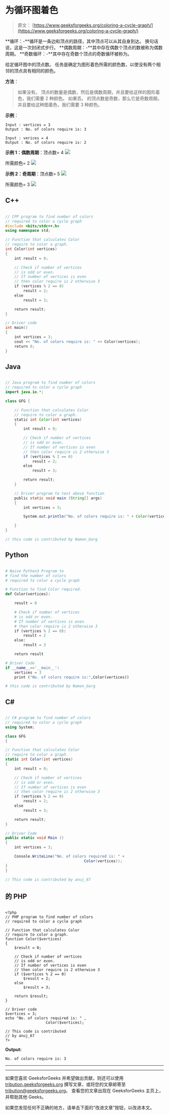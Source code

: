 # 为循环图着色

> 原文： [https://www.geeksforgeeks.org/coloring-a-cycle-graph/](https://www.geeksforgeeks.org/coloring-a-cycle-graph/)

**循环：-**循环是一条边和顶点的路径，其中顶点可以从其自身到达。 换句话说，这是一次封闭式步行。
**偶数周期：-**其中存在偶数个顶点的数被称为偶数周期。
**奇数循环：-**其中存在奇数个顶点的奇数循环被称为。

给定循环图中的顶点数。 任务是确定为图形着色所需的颜色数，以使没有两个相邻的顶点具有相同的颜色。

**方法**：

> 如果没有。 顶点的数量是偶数，然后是偶数周期，并且要给这样的图形着色，我们需要 2 种颜色。
> 如果否。 的顶点数是奇数，那么它是奇数周期，并且要给这种图着色，我们需要 3 种颜色。

**示例**：

```
Input : vertices = 3
Output : No. of colors require is: 3

Input : verices = 4
Output : No. of colors require is: 2

```

**示例 1：偶数周期**：顶点数= 4
![](img/0ce8abc1f3366b98a40ab9b20a0a2f77.png)

所需颜色= 2
![](img/f20c2802b13db54d94a793a06bc50848.png)

**示例 2：奇周期**：顶点数= 5
![](img/060606b16e9b2cf9e8ac9582321b7e45.png)

所需颜色= 3
![](img/08cf65dd8111b8128baca91d7e0ad460.png)

## C++

```cpp

// CPP program to find number of colors 
// required to color a cycle graph 
#include <bits/stdc++.h> 
using namespace std; 

// Function that calculates Color 
// require to color a graph. 
int Color(int vertices) 
{ 
    int result = 0; 

    // Check if number of vertices 
    // is odd or even. 
    // If number of vertices is even 
    // then color require is 2 otherwise 3 
    if (vertices % 2 == 0) 
        result = 2; 
    else
        result = 3; 

    return result; 
} 

// Driver code 
int main() 
{ 
    int vertices = 3; 
    cout << "No. of colors require is: " << Color(vertices); 
    return 0; 
} 

```

## Java

```java

// Java program to find number of colors 
// required to color a cycle graph 
import java.io.*;  

class GFG {  

    // Function that calculates Color  
    // require to color a graph.   
    static int Color(int vertices)  
    {  
        int result = 0;  

        // Check if number of vertices  
        // is odd or even.  
        // If number of vertices is even  
        // then color require is 2 otherwise 3  
        if (vertices % 2 == 0)  
            result = 2;  
        else
            result = 3;  

        return result;  
    }   

    // Driver program to test above function  
    public static void main (String[] args)  
    {  
        int vertices = 3;  

        System.out.println("No. of colors require is: " + Color(vertices)); 

    }  
}  

// this code is contributed by Naman_Garg 

```

## Python

```py

# Naive Python3 Program to  
# find the number of colors 
# required to color a cycle graph   

# Function to find Color required. 
def Color(vertices):   

    result = 0 

    # Check if number of vertices  
    # is odd or even.  
    # If number of vertices is even  
    # then color require is 2 otherwise 3  
    if (vertices % 2 == 0): 
        result = 2
    else: 
        result = 3 

    return result 

# Driver Code  
if __name__=='__main__': 
    vertices = 3
    print ("No. of colors require is:",Color(vertices)) 

# this code is contributed by Naman_Garg 

```

## C#

```cs

// C# program to find number of colors 
// required to color a cycle graph 
using System;  

class GFG 
{  

// Function that calculates Color  
// require to color a graph.  
static int Color(int vertices)  
{  
    int result = 0;  

    // Check if number of vertices  
    // is odd or even.  
    // If number of vertices is even  
    // then color require is 2 otherwise 3  
    if (vertices % 2 == 0)  
        result = 2;  
    else
        result = 3;  

    return result;  
}  

// Driver Code 
public static void Main ()  
{  
    int vertices = 3;  

    Console.WriteLine("No. of colors required is: " +  
                                   Color(vertices)); 
}  
}  

// This code is contributed by anuj_67 

```

## 的 PHP

```

<?php 
// PHP program to find number of colors 
// required to color a cycle graph 

// Function that calculates Color 
// require to color a graph. 
function Color($vertices) 
{ 
    $result = 0; 

    // Check if number of vertices 
    // is odd or even. 
    // If number of vertices is even 
    // then color require is 2 otherwise 3 
    if ($vertices % 2 == 0) 
        $result = 2; 
    else
        $result = 3; 

    return $result; 
} 

// Driver code 
$vertices = 3; 
echo "No. of colors required is: " , 
                  Color($vertices); 

// This code is contributed  
// by anuj_67 
?> 

```

**Output:**

```
No. of colors require is: 3

```



* * *

* * *

如果您喜欢 GeeksforGeeks 并希望做出贡献，则还可以使用 [tribution.geeksforgeeks.org](https://contribute.geeksforgeeks.org/) 撰写文章，或将您的文章邮寄至 tribution@geeksforgeeks.org。 查看您的文章出现在 GeeksforGeeks 主页上，并帮助其他 Geeks。

如果您发现任何不正确的地方，请单击下面的“改进文章”按钮，以改进本文。